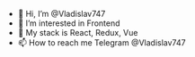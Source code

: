 - 👋 Hi, I’m @Vladislav747
- 👀 I’m interested in Frontend
- 🌱 My stack is React, Redux, Vue
- 📫 How to reach me Telegram @Vladislav747

<!---
Vladislav747/Vladislav747 is a ✨ special ✨ repository because its `README.md` (this file) appears on your GitHub profile.
You can click the Preview link to take a look at your changes.
--->
